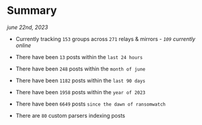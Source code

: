 
# Summary
_june 22nd, 2023_

- Currently tracking `153` groups across `271` relays & mirrors - _`109` currently online_

- There have been `13` posts within the `last 24 hours`

- There have been `248` posts within the `month of june`

- There have been `1182` posts within the `last 90 days`

- There have been `1958` posts within the `year of 2023`

- There have been `6649` posts `since the dawn of ransomwatch`

- There are `80` custom parsers indexing posts
